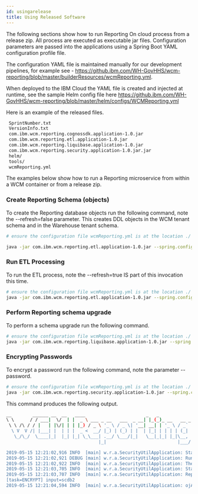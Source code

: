 ```yaml
---
id: usingarelease
title: Using Released Software
---
```


The following sections show how to run Reporting On cloud process from a release zip.  All process are executed as executable jar files.  Configuration parameters are passed into the applications using a Spring Boot YAML configuration profile file.   

The configuration YAML file is maintained manually for our development pipelines, for example see - https://github.ibm.com/WH-GovHHS/wcm-reporting/blob/master/builderResources/wcmReporting.yml.  

When deployed to the IBM Cloud the YAML file is created and injected at runtime, see the sample Helm config file here https://github.ibm.com/WH-GovHHS/wcm-reporting/blob/master/helm/configs/WCMReporting.yml

Here is an example of the released files.
```sh
 SprintNumber.txt
 VersionInfo.txt
 com.ibm.wcm.reporting.cognossdk.application-1.0.jar
 com.ibm.wcm.reporting.etl.application-1.0.jar
 com.ibm.wcm.reporting.liquibase.application-1.0.jar
 com.ibm.wcm.reporting.security.application-1.0.jar.jar
 helm/
 tools/
 wcmReporting.yml
```

The examples below show how to run a Reporting microservice  from within a WCM container or from a release zip.


### Create Reporting Schema (objects)
To create the Reporting database objects run the following command, note the --refresh=false parameter. This creates DDL objects in the WCM tenant schema and in the Warehouse tenant schema.

```sh
# ensure the configuration file wcmReporting.yml is at the location ./

java -jar com.ibm.wcm.reporting.etl.application-1.0.jar --spring.config.name=wcmReporting  --spring.config.location=file:./ --spring.profiles.active=dev --refresh=false

```
### Run ETL Processing

To run the ETL process, note the --refresh=true IS part of this invocation this time.

```sh
# ensure the configuration file wcmReporting.yml is at the location ./
java -jar com.ibm.wcm.reporting.etl.application-1.0.jar --spring.config.name=wcmReporting --spring.config.location=file:./ --spring.profiles.active=dev --refresh=true

```

### Perform Reporting schema upgrade
To perform a schema upgrade run the following command.

```sh
# ensure the configuration file wcmReporting.yml is at the location ./
java -jar com.ibm.wcm.reporting.liquibase.application-1.0.jar --spring.config.name=wcmReporting  --spring.config.location=file:./ --spring.profiles.active=dev --refresh=true

```

### Encrypting Passwords
To encrypt a password run the following command, note the parameter --password.

```sh
# ensure the configuration file wcmReporting.yml is at the location ./
java -jar com.ibm.wcm.reporting.security.application-1.0.jar --spring.config.name=wcmReporting  --spring.config.location=file:./builderResources/ --spring.profiles.active=CI,dev --password=scdb2

```
This command produces the following output.

```sh
__        ______ __  __   ____                       _   _
\ \      / / ___|  \/  | |  _ \ ___ _ __   ___  _ __| |_(_)_ __   __ _
 \ \ /\ / / |   | |\/| | | |_) / _ \ '_ \ / _ \| '__| __| | '_ \ / _` |
  \ V  V /| |___| |  | | |  _ <  __/ |_) | (_) | |  | |_| | | | | (_| |
   \_/\_/  \____|_|  |_| |_| \_\___| .__/ \___/|_|   \__|_|_| |_|\__, |
                                   |_|                           |___/

2019-05-15 12:21:02,916 INFO  [main] w.r.a.SecurityUtilApplication: Starting SecurityUtilApplication on anthonymcomsmbp.mul.ie.ibm.com with PID 34836 (/Users/anthonyfarrell/wcmDevelopment/ReportingOnCloud/SecurityUtilApplication/build/libs/com.ibm.wcm.reporting.security.application-1.0.jar started by anthonyfarrell in /Users/anthonyfarrell/wcmDevelopment/ReportingOnCloud)
2019-05-15 12:21:02,921 DEBUG [main] w.r.a.SecurityUtilApplication: Running with Spring Boot v2.1.0.RELEASE, Spring v5.1.2.RELEASE
2019-05-15 12:21:02,922 INFO  [main] w.r.a.SecurityUtilApplication: The following profiles are active: CI,dev
2019-05-15 12:21:03,705 INFO  [main] w.r.a.SecurityUtilApplication: Started SecurityUtilApplication in 1.337 seconds (JVM running for 1.864)
2019-05-15 12:21:03,707 INFO  [main] w.r.a.SecurityUtilApplication: Reporting Liquibase Application options:[configname=Contineous Integration. Source is BA02, warehouse is Reporting02],
[task=ENCRYPT] input=scdb2
2019-05-15 12:21:04,594 INFO  [main] w.r.a.SecurityUtilApplication: ojAf56upEWhmqbQtc6HsIw==
```
